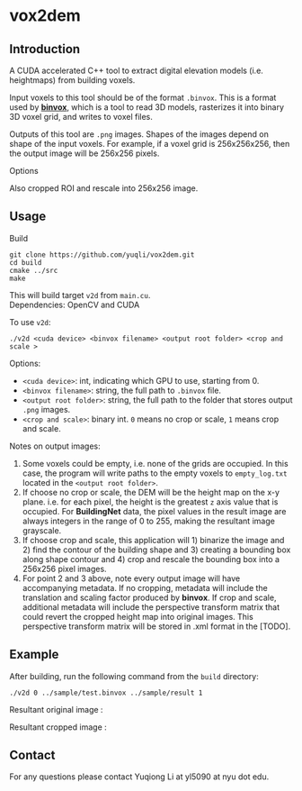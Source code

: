 # vox2dem

## Introduction
A CUDA accelerated C++ tool to extract digital elevation models (i.e. heightmaps) from building voxels.

Input voxels to this tool should be of the format `.binvox`. This is a format used by [**binvox**](http://www.patrickmin.com/binvox/), which is a tool to read 3D models, rasterizes it into binary 3D voxel grid, and writes to voxel files.

Outputs of this tool are `.png` images. Shapes of the images depend on shape of the input voxels. For example, if a voxel grid is 256x256x256, then the output image will be 256x256 pixels.

Options


Also cropped ROI and rescale into 256x256 image.


## Usage

Build
```
git clone https://github.com/yuqli/vox2dem.git
cd build
cmake ../src
make
```
This will build target `v2d` from `main.cu`.  
Dependencies: OpenCV and CUDA

To use `v2d`:

`./v2d <cuda device> <binvox filename> <output root folder> <crop and scale >`

Options:
- `<cuda device>`: int, indicating which GPU to use, starting from 0.
- `<binvox filename>`: string, the full path to `.binvox` file.
- `<output root folder>`: string, the full path to the folder that stores output `.png` images.
- `<crop and scale>`: binary int. `0` means no crop or scale, `1` means crop and scale.   

Notes on output images:
1. Some voxels could be empty, i.e. none of the grids are occupied. In this case, the program will write paths to the empty voxels to `empty_log.txt` located in the `<output root folder>`.  
2. If choose no crop or scale, the DEM will be the height map on the x-y plane. i.e. for each pixel, the height is the greatest `z` axis value that is occupied. For __BuildingNet__ data, the pixel values in the result image are always integers in the range of 0 to 255, making the resultant image grayscale.
3. If choose crop and scale, this application will 1) binarize the image and 2) find the contour of the building shape and 3) creating a bounding box along shape contour and 4) crop and rescale the bounding box into a 256x256 pixel images.
4. For point 2 and 3 above, note every output image will have accompanying metadata. If no cropping, metadata will include the translation and scaling factor produced by **binvox**. If crop and scale, additional metadata will include the perspective transform matrix that could revert the cropped height map into original images. This perspective transform matrix will be stored in .xml format in the [TODO].


## Example
After building, run the following command from the `build` directory:

`./v2d 0 ../sample/test.binvox ../sample/result 1`

Resultant original image :

[](https://github.com/yuqli/vox2dem/blob/master/sample/result/output_original/test.png)

Resultant cropped image :

[](https://github.com/yuqli/vox2dem/blob/master/sample/result/output_cropped/test.jpg)

## Contact
For any questions please contact Yuqiong Li at yl5090 at nyu dot edu.
